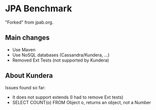 # JPA Benchmark

"Forked" from jpab.org.

## Main changes

* Use Maven
* Use NoSQL databases (Cassandra/Kundera, ...)
* Removed Ext Tests (not supported by Kundera)

## About Kundera

Issues found so far:
* It does not support extends (I had to remove Ext tests)
* SELECT COUNT(o) FROM Object o, returns an object, not a Number
